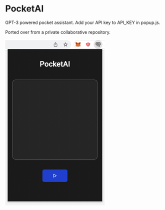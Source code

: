 # PocketAI

GPT-3 powered pocket assistant. Add your API key to API_KEY in popup.js.

Ported over from a private collaborative repository.

![](images/Screen%20Shot%202023-02-17%20at%2012.03.08%20PM.png)